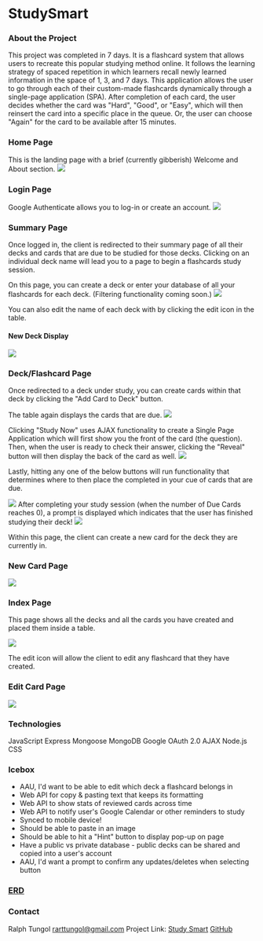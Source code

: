 # StudySmart



### About the Project

This project was completed in 7 days. It is a flashcard system that allows users to recreate this popular studying method online. It follows the learning strategy of spaced repetition in which learners recall newly learned information in the space of 1, 3, and 7 days. This application allows the user to go through each of their custom-made flashcards dynamically through a single-page application (SPA). After completion of each card, the user decides whether the card was "Hard", "Good", or "Easy", which will then reinsert the card into a specific place in the queue. Or, the user can choose "Again" for the card to be available after 15 minutes. 


### Home Page

This is the landing page with a brief (currently gibberish) Welcome and About section.
<img src="https://i.imgur.com/ty9v1os.png">

### Login Page

Google Authenticate allows you to log-in or create an account.
<img src="https://i.imgur.com/kdB0rkS.png">

### Summary Page

Once logged in, the client is redirected to their summary page of all their decks and cards that are due to be studied for those decks. Clicking on an individual deck name will lead you to a page to begin a flashcards study session.

On this page, you can create a deck or enter your database of all your flashcards for each deck. (Filtering functionality coming soon.)
<img src="https://i.imgur.com/qlTOdFG.png">

You can also edit the name of each deck with by clicking the edit icon in the table.

#### New Deck Display

<img src="https://i.imgur.com/gYS7ySQ.png">

### Deck/Flashcard Page

Once redirected to a deck under study, you can create cards within that deck by clicking the "Add Card to Deck" button.

The table again displays the cards that are due.
<img src="https://i.imgur.com/XyFQc7I.png">

Clicking "Study Now" uses AJAX functionality to create a Single Page Application which will first show you the front of the card (the question). Then, when the user is ready to check their answer, clicking the "Reveal" button will then display the back of the card as well.
<img src="https://i.imgur.com/U1aB9Vh.png">

Lastly, hitting any one of the below buttons will run functionality that determines where to then place the completed in your cue of cards that are due.

<img src="https://i.imgur.com/eFMEuMT.png">
After completing your study session (when the number of Due Cards reaches 0), a prompt is displayed which indicates that the user has finished studying their deck!

<img src="https://i.imgur.com/PHEGXl1.png">

Within this page, the client can create a new card for the deck they are currently in.

### New Card Page

<img src="https://i.imgur.com/FjwcwzV.png">

### Index Page

This page shows all the decks and all the cards you have created and placed them inside a table.

<img src="https://i.imgur.com/oPXKffZ.png">

The edit icon will allow the client to edit any flashcard that they have created.

### Edit Card Page

<img src="https://i.imgur.com/C0WK9S1.png">


### Technologies

JavaScript
Express
Mongoose
MongoDB
Google OAuth 2.0
AJAX
Node.js
CSS

### Icebox

- AAU, I'd want to be able to edit which deck a flashcard belongs in
- Web API for copy & pasting text that keeps its formatting
- Web API to show stats of reviewed cards across time
- Web API to notify user's Google Calendar or other reminders to study
- Synced to mobile device!
- Should be able to paste in an image
- Should be able to hit a "Hint" button to display pop-up on page
- Have a public vs private database - public decks can be shared and copied into a user's account
- AAU, I'd want a prompt to confirm any updates/deletes when selecting button

### [ERD](https://lucid.app/lucidchart/e1d23b75-c25d-4681-91cd-c31ec40cab05/edit?beaconFlowId=408F2C67D29B6685&invitationId=inv_f7ef3cbb-b87a-4de1-9773-822efb27bdd5&page=0_0#)

### Contact

Ralph Tungol [rarttungol@gmail.com]()
Project Link: [Study Smart](https://studysmart-11.herokuapp.com/)
[GitHub](https://github.com/tungolra)
